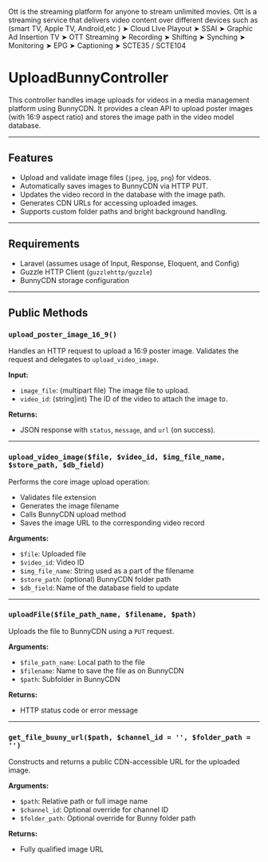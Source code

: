 Ott is the streaming platform for anyone to stream unlimited movies. Ott is a streaming service that delivers video content over different devices such as (smart TV, Apple TV, Android,etc )
➤ Cloud LIve Playout
➤ SSAI
➤ Graphic Ad Insertion TV
➤ OTT Streaming
➤ Recording
➤ Shifting
➤ Synching
➤ Monitoring
➤ EPG
➤ Captioning
➤ SCTE35 / SCTE104

# UploadBunnyController

This controller handles image uploads for videos in a media management platform using BunnyCDN. It provides a clean API to upload poster images (with 16:9 aspect ratio) and stores the image path in the video model database.

---

## Features

- Upload and validate image files (`jpeg`, `jpg`, `png`) for videos.
- Automatically saves images to BunnyCDN via HTTP PUT.
- Updates the video record in the database with the image path.
- Generates CDN URLs for accessing uploaded images.
- Supports custom folder paths and bright background handling.

---

## Requirements

- Laravel (assumes usage of Input, Response, Eloquent, and Config)
- Guzzle HTTP Client (`guzzlehttp/guzzle`)
- BunnyCDN storage configuration

---

## Public Methods

### `upload_poster_image_16_9()`

Handles an HTTP request to upload a 16:9 poster image. Validates the request and delegates to `upload_video_image`.

**Input:**
- `image_file`: (multipart file) The image file to upload.
- `video_id`: (string|int) The ID of the video to attach the image to.

**Returns:**
- JSON response with `status`, `message`, and `url` (on success).

---

### `upload_video_image($file, $video_id, $img_file_name, $store_path, $db_field)`

Performs the core image upload operation:
- Validates file extension
- Generates the image filename
- Calls BunnyCDN upload method
- Saves the image URL to the corresponding video record

**Arguments:**
- `$file`: Uploaded file
- `$video_id`: Video ID
- `$img_file_name`: String used as a part of the filename
- `$store_path`: (optional) BunnyCDN folder path
- `$db_field`: Name of the database field to update

---

### `uploadFile($file_path_name, $filename, $path)`

Uploads the file to BunnyCDN using a `PUT` request.

**Arguments:**
- `$file_path_name`: Local path to the file
- `$filename`: Name to save the file as on BunnyCDN
- `$path`: Subfolder in BunnyCDN

**Returns:**
- HTTP status code or error message

---

### `get_file_buuny_url($path, $channel_id = '', $folder_path = '')`

Constructs and returns a public CDN-accessible URL for the uploaded image.

**Arguments:**
- `$path`: Relative path or full image name
- `$channel_id`: Optional override for channel ID
- `$folder_path`: Optional override for Bunny folder path

**Returns:**
- Fully qualified image URL

